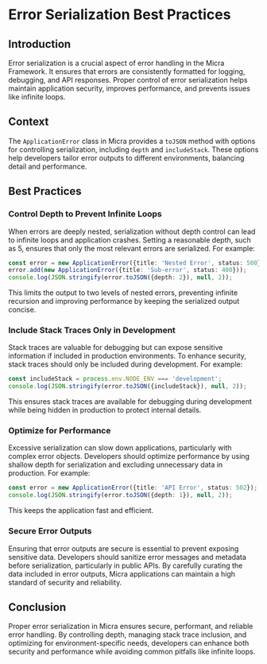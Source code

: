 # Error Serialization Best Practices

## Introduction

Error serialization is a crucial aspect of error handling in the Micra Framework. It ensures that errors are consistently formatted for logging, debugging, and API responses. Proper control of error serialization helps maintain application security, improves performance, and prevents issues like infinite loops.

## Context

The `ApplicationError` class in Micra provides a `toJSON` method with options for controlling serialization, including `depth` and `includeStack`. These options help developers tailor error outputs to different environments, balancing detail and performance.

## Best Practices

### Control Depth to Prevent Infinite Loops

When errors are deeply nested, serialization without depth control can lead to infinite loops and application crashes. Setting a reasonable depth, such as 5, ensures that only the most relevant errors are serialized. For example:

```ts
const error = new ApplicationError({title: 'Nested Error', status: 500});
error.add(new ApplicationError({title: 'Sub-error', status: 400}));
console.log(JSON.stringify(error.toJSON({depth: 2}), null, 2));
```

This limits the output to two levels of nested errors, preventing infinite recursion and improving performance by keeping the serialized output concise.

### Include Stack Traces Only in Development

Stack traces are valuable for debugging but can expose sensitive information if included in production environments. To enhance security, stack traces should only be included during development. For example:

```ts
const includeStack = process.env.NODE_ENV === 'development';
console.log(JSON.stringify(error.toJSON({includeStack}), null, 2));
```

This ensures stack traces are available for debugging during development while being hidden in production to protect internal details.

### Optimize for Performance

Excessive serialization can slow down applications, particularly with complex error objects. Developers should optimize performance by using shallow depth for serialization and excluding unnecessary data in production. For example:

```ts
const error = new ApplicationError({title: 'API Error', status: 502});
console.log(JSON.stringify(error.toJSON({depth: 1}), null, 2));
```

This keeps the application fast and efficient.

### Secure Error Outputs

Ensuring that error outputs are secure is essential to prevent exposing sensitive data. Developers should sanitize error messages and metadata before serialization, particularly in public APIs. By carefully curating the data included in error outputs, Micra applications can maintain a high standard of security and reliability.

## Conclusion

Proper error serialization in Micra ensures secure, performant, and reliable error handling. By controlling depth, managing stack trace inclusion, and optimizing for environment-specific needs, developers can enhance both security and performance while avoiding common pitfalls like infinite loops.
